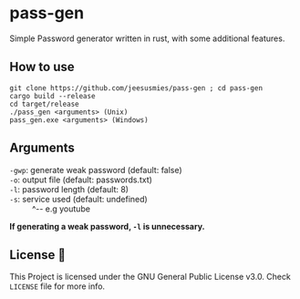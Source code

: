 # pass-gen
Simple Password generator written in rust, with some additional features.


## How to use
```
git clone https://github.com/jeesusmies/pass-gen ; cd pass-gen
cargo build --release
cd target/release
./pass_gen <arguments> (Unix)
pass_gen.exe <arguments> (Windows)
```

## Arguments
`-gwp`: generate weak password (default: false)  
`-o`: output file (default: passwords.txt)  
`-l`: password length (default: 8)  
`-s`: service used (default: undefined)  
&nbsp;  &nbsp;  &nbsp;  &nbsp;  &nbsp;  ^-- e.g youtube  
  
**If generating a weak password, `-l` is unnecessary.**


## License :scroll:
This Project is licensed under the GNU General Public License v3.0. Check `LICENSE` file for more info.
